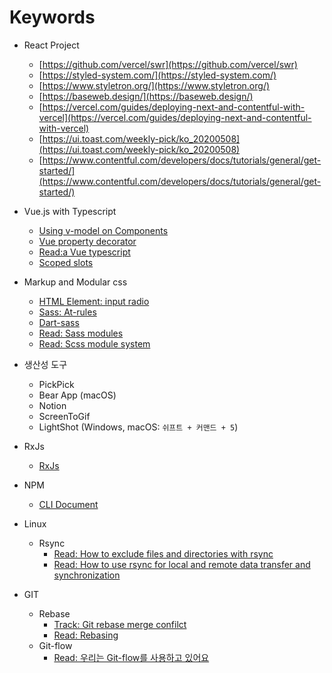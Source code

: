 # Keywords

- React Project
    - [https://github.com/vercel/swr](https://github.com/vercel/swr)
    - [https://styled-system.com/](https://styled-system.com/)
    - [https://www.styletron.org/](https://www.styletron.org/)
    - [https://baseweb.design/](https://baseweb.design/)
    - [https://vercel.com/guides/deploying-next-and-contentful-with-vercel](https://vercel.com/guides/deploying-next-and-contentful-with-vercel)
    - [https://ui.toast.com/weekly-pick/ko_20200508](https://ui.toast.com/weekly-pick/ko_20200508)
    - [https://www.contentful.com/developers/docs/tutorials/general/get-started/](https://www.contentful.com/developers/docs/tutorials/general/get-started/)
    
- Vue.js with Typescript
  - [Using v-model on Components](https://vuejs.org/v2/guide/components.html#Using-v-model-on-Components)
  - [Vue property decorator](https://github.com/kaorun343/vue-property-decorator)
  - [Read:a Vue typescript](https://johnpapa.net/vue-typescript/)
  - [Scoped slots](https://vuejs.org/v2/guide/components-slots.html#Scoped-Slots)

- Markup and Modular css
  - [HTML Element: input radio](https://developer.mozilla.org/ko/docs/Web/HTML/Element/Input/radio)
  - [Sass: At-rules](https://sass-lang.com/documentation/at-rules)
  - [Dart-sass](https://sass-lang.com/dart-sass)
  - [Read: Sass modules](https://css-tricks.com/introducing-sass-modules/)
  - [Read: Scss module system](https://blueshw.github.io/2019/10/27/scss-module-system/)

- 생산성 도구
  - PickPick
  - Bear App (macOS)
  - Notion
  - ScreenToGif
  - LightShot (Windows, macOS: `쉬프트 + 커맨드 + 5`)

- RxJs
  - [RxJs](https://rxjs.dev/guide/overview)

- NPM
  - [CLI Document](https://docs.npmjs.com/cli-documentation/)

- Linux
  - Rsync
    - [Read: How to exclude files and directories with rsync](https://linuxize.com/post/how-to-exclude-files-and-directories-with-rsync)
    - [Read: How to use rsync for local and remote data transfer and synchronization](https://linuxize.com/post/how-to-use-rsync-for-local-and-remote-data-transfer-and-synchronization/)

- GIT
  - Rebase
    - [Track: Git rebase merge confilct](https://stackoverflow.com/questions/11709885/git-rebase-merge-conflict)
    - [Read: Rebasing](http://gitforteams.com/resources/rebasing.html)
  - Git-flow
    - [Read: 우리는 Git-flow를 사용하고 있어요](https://woowabros.github.io/experience/2017/10/30/baemin-mobile-git-branch-strategy.html)
